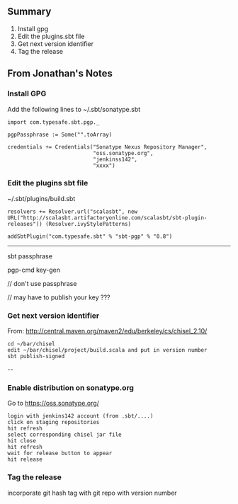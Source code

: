 ## Summary
1. Install gpg
2. Edit the plugins.sbt file
3. Get next version identifier
4. Tag the release

## From Jonathan's Notes
### Install GPG
Add the following lines to ~/.sbt/sonatype.sbt
```
import com.typesafe.sbt.pgp._

pgpPassphrase := Some("".toArray)

credentials += Credentials("Sonatype Nexus Repository Manager", 
                           "oss.sonatype.org", 
                           "jenkinss142",
                           "xxxx")
```
### Edit the plugins sbt file
~/.sbt/plugins/build.sbt
```
resolvers += Resolver.url("scalasbt", new URL("http://scalasbt.artifactoryonline.com/scalasbt/sbt-plugin-releases")) (Resolver.ivyStylePatterns)

addSbtPlugin("com.typesafe.sbt" % "sbt-pgp" % "0.8")
```
----
sbt passphrase

pgp-cmd key-gen

// don't use passphrase

// may have to publish your key ???

### Get next version identifier 
From: http://central.maven.org/maven2/edu/berkeley/cs/chisel_2.10/
```
cd ~/bar/chisel
edit ~/bar/chisel/project/build.scala and put in version number
sbt publish-signed
```
--
### Enable distribution on sonatype.org
Go to https://oss.sonatype.org/
```
login with jenkins142 account (from .sbt/....)
click on staging repositories
hit refresh
select corresponding chisel jar file
hit close
hit refresh 
wait for release button to appear
hit release
```
### Tag the release
incorporate git hash tag with git repo with version number